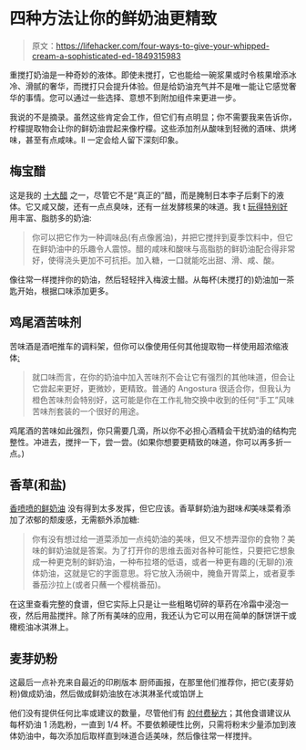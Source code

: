 # 四种方法让你的鲜奶油更精致

> 原文：<https://lifehacker.com/four-ways-to-give-your-whipped-cream-a-sophisticated-ed-1849315983>

重搅打奶油是一种奇妙的液体。即使未搅打，它也能给一碗浆果或时令核果增添冰冷、滑腻的奢华，而搅打只会提升体验。但是给奶油充气并不是唯一能让它感觉奢华的事情。您可以通过一些选择、意想不到附加组件来更进一步。



我说的不是摘录。虽然这些肯定会工作，但它们有点明显；你不需要我来告诉你，柠檬提取物会让你的鲜奶油尝起来像柠檬。这些添加剂从酸味到轻微的酒味、烘烤味，甚至有点咸味。ll 一定会给人留下深刻印象。

## 梅宝醋

这是我的 [十大醋](https://lifehacker.com/10-vinegars-you-should-have-in-your-kitchen-and-how-to-1846828715/slides/10) 之一，尽管它不是“真正的”醋，而是腌制日本李子后剩下的液体。它又咸又酸，还有一点点臭味，还有一丝发酵核果的味道。我 t [玩得特别好](https://lifehacker.com/you-should-add-umeboshi-vinegar-to-your-whipped-cream-1847411590) 用丰富、脂肪多的奶油:

> 你可以把它作为一种调味品(有点像酱油)，并把它搅拌到夏季饮料中，但它在鲜奶油中的乐趣令人震惊。醋的咸味和酸味与高脂肪的鲜奶油配合得非常好，使得浇头更加不可抗拒。加入糖，一口就能吃出甜、滑、咸、酸。

像往常一样搅拌你的奶油，然后轻轻拌入梅波士醋。从每杯(未搅打的)奶油加一茶匙开始，根据口味添加更多。

## 鸡尾酒苦味剂

苦味酒是酒吧推车的调料架，但你可以像使用任何其他提取物一样使用超浓缩液体[:](https://lifehacker.com/give-your-whipped-cream-a-sophisticated-edge-with-cockt-1845904464)

> 就口味而言，在你的奶油中加入苦味剂不会让它有强烈的其他味道，但会让它尝起来更好，更微妙，更精致。普通的 Angostura 很适合你，但我认为橙色苦味剂会特别好，这可能是你在工作礼物交换中收到的任何“手工”风味苦味剂套装的一个很好的用途。

鸡尾酒的苦味如此强烈，你只需要几滴，所以你不必担心酒精会干扰奶油的结构完整性。冲进去，搅拌一下，尝一尝。(如果你想要更精致的味道，你可以再多折一点。)

## 香草(和盐)

[香喷喷的鲜奶油](https://lifehacker.com/the-case-for-savory-whipped-cream-1837069612) 没有得到太多发挥，但它应该。香草鲜奶油为甜味*和*美味菜肴添加了浓郁的颓废感，无需额外添加糖:

> 你有没有想过给一道菜添加一点纯奶油的美味，但又不想弄湿你的食物？美味的鲜奶油就是答案。为了打开你的思维去面对各种可能性，只要把它想象成一种更克制的鲜奶油，一种布拉塔的低语，或者一种更有趣的(无聊的)液体奶油，这就是它的字面意思。将它放入汤碗中，腌鱼开胃菜上，或者夏季番茄沙拉上(或者只蘸一个樱桃番茄)。

在这里查看完整的食谱，但它实际上只是让一些粗略切碎的草药在冷霜中浸泡一夜，然后用盐搅拌。除了所有美味的应用，我还认为它可以用在简单的酥饼饼干或橄榄油冰淇淋上。

## 麦芽奶粉

这最后一点补充来自最近的印刷版本 厨师画报，在那里他们推荐你，把它(麦芽奶粉)做成奶油，然后做成鲜奶油放在冰淇淋圣代或馅饼上

他们没有提供任何比率或建议的数量，尽管他们有 [的付费秘方](https://www.cookscountry.com/recipes/12791-malted-milk-whipped-cream)；其他食谱建议从每杯奶油 1 汤匙粉，一直到 1/4 杯。不要依赖硬性比例，只需将粉末少量添加到液体奶油中，每次添加后取样直到味道合适美味，然后像往常一样搅拌。
